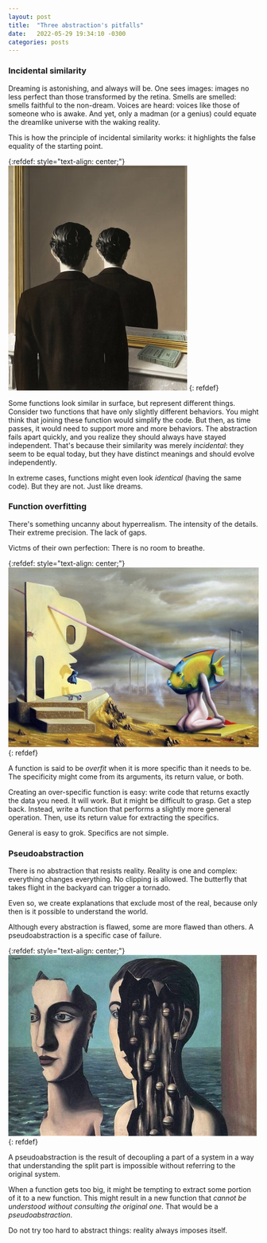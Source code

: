 ```yaml
---
layout: post
title:  "Three abstraction's pitfalls"
date:   2022-05-29 19:34:10 -0300
categories: posts
---
```


### Incidental similarity

<!-- Sonhar é assombroso, e sempre será. -->
<!-- Vê-se imagens: imagens não menos perfeitas que as que são transformadas pela retina. -->
<!-- Sentem-se cheiros: cheiros fiéis ao não-sonho. -->
<!-- Ouvem-se vozes: vozes como as de quem as escuta desperto. -->
<!-- E, no entanto, só um louco (ou um gênio) poderia igualar o universo onírico à realidade dos acordados. -->

<!-- Assim opera o princípio da incidental similarity: realça a falsa igualdade do ponto de partida. -->

Dreaming is astonishing, and always will be.
One sees images: images no less perfect than those transformed by the retina.
Smells are smelled: smells faithful to the non-dream.
Voices are heard: voices like those of someone who is awake.
And yet, only a madman (or a genius) could equate the dreamlike universe with the waking reality.

This is how the principle of incidental similarity works: it highlights the false equality of the starting point.

{:refdef: style="text-align: center;"}
![la-reproduction-interdite](/assets/images/la-reproduction-interdite.jpg)
{: refdef}

Some functions look similar in surface, but represent different things.
Consider two functions that have only slightly different behaviors.
You might think that joining these function would simplify the code.
But then, as time passes, it would need to support more and more behaviors.
The abstraction fails apart quickly, and you realize they should always have stayed independent.
That's because their similarity was merely *incidental*: they seem to be equal today, but they have distinct meanings and should evolve independently.

In extreme cases, functions might even look *identical* (having the same code).
But they are not.
Just like dreams.

### Function overfitting

There's something uncanny about hyperrealism.
The intensity of the details.
Their extreme precision.
The lack of gaps.

Victms of their own perfection:
There is no room to breathe.

{:refdef: style="text-align: center;"}
![a-demora-wendell-well](/assets/images/a-demora-wendell-well.jpg)
{: refdef}

A function is said to be *overfit* when it is more specific than it needs to be.
The specificity might come from its arguments, its return value, or both.

Creating an over-specific function is easy: write code that returns exactly the data you need.
It will work.
But it might be difficult to grasp.
Get a step back.
Instead, write a function that performs a slightly more general operation.
Then, use its return value for extracting the specifics.

General is easy to grok. Specifics are not simple.

### Pseudoabstraction

<!-- Não há abstração que resista à realidade. -->
<!-- A realidade é una e complexa: tudo muda tudo. -->
<!-- Nenhum recorte é permitido. -->
<!-- A borboleta que levanta voo no quintal pode desencadear um tornado. -->

<!-- Mesmo assim, criamos explicações que excluem a maior parte do real, pois só assim é factível compreender o mundo. -->

<!-- Sendo toda abstração falha, algumas são mais falhas mais do que as outras. -->
<!-- A pseudoabastraction is a specific case of failure. -->

There is no abstraction that resists reality.
Reality is one and complex: everything changes everything.
No clipping is allowed.
The butterfly that takes flight in the backyard can trigger a tornado.

Even so, we create explanations that exclude most of the real, because only then is it possible to understand the world.

Although every abstraction is flawed, some are more flawed than others.
A pseudoabstraction is a specific case of failure.

{:refdef: style="text-align: center;"}
![magrete-the-double-secret](/assets/images/magrette-the-double-secret.jpg)
{: refdef}

A pseudoabstraction is the result of decoupling a part of a system in a way that understanding the split part is impossible without referring to the original system.

When a function gets too big, it might be tempting to extract some portion of it to a new function.
This might result in a new function that *cannot be understood without consulting the original one*.
That would be a *pseudoabstraction*.

Do not try too hard to abstract things: reality always imposes itself.
